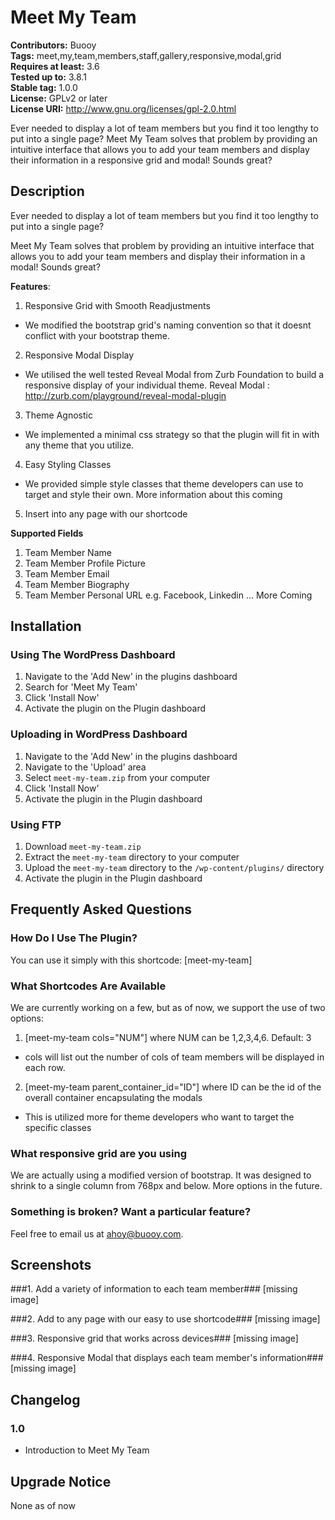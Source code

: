 # Meet My Team #
**Contributors:** Buooy  
**Tags:** meet,my,team,members,staff,gallery,responsive,modal,grid  
**Requires at least:** 3.6  
**Tested up to:** 3.8.1  
**Stable tag:** 1.0.0  
**License:** GPLv2 or later  
**License URI:** http://www.gnu.org/licenses/gpl-2.0.html  

Ever needed to display a lot of team members but you find it too lengthy to put into a single page? Meet My Team solves that problem by providing an intuitive interface that allows you to add your team members and display their information in a responsive grid and modal! Sounds great?

## Description ##
Ever needed to display a lot of team members but you find it too lengthy to put into a single page? 

Meet My Team solves that problem by providing an intuitive interface that allows you to add your team members and display their information in a modal! Sounds great?

**Features**:
1. Responsive Grid with Smooth Readjustments
- We modified the bootstrap grid's naming convention so that it doesnt conflict with your bootstrap theme.

2. Responsive Modal Display
- We utilised the well tested Reveal Modal from Zurb Foundation to build a responsive display of your individual theme.
Reveal Modal : http://zurb.com/playground/reveal-modal-plugin

3. Theme Agnostic
- We implemented a minimal css strategy so that the plugin will fit in with any theme that you utilize.

4. Easy Styling Classes
- We provided simple style classes that theme developers can use to target and style their own. More information about this coming

5. Insert into any page with our shortcode

**Supported Fields**
1. Team Member Name
2. Team Member Profile Picture
3. Team Member Email
4. Team Member Biography
5. Team Member Personal URL e.g. Facebook, Linkedin
... More Coming

## Installation ##

### Using The WordPress Dashboard ###

1. Navigate to the 'Add New' in the plugins dashboard
2. Search for 'Meet My Team'
3. Click 'Install Now'
4. Activate the plugin on the Plugin dashboard

### Uploading in WordPress Dashboard ###

1. Navigate to the 'Add New' in the plugins dashboard
2. Navigate to the 'Upload' area
3. Select `meet-my-team.zip` from your computer
4. Click 'Install Now'
5. Activate the plugin in the Plugin dashboard

### Using FTP ###

1. Download `meet-my-team.zip`
2. Extract the `meet-my-team` directory to your computer
3. Upload the `meet-my-team` directory to the `/wp-content/plugins/` directory
4. Activate the plugin in the Plugin dashboard


## Frequently Asked Questions ##

### How Do I Use The Plugin? ###

You can use it simply with this shortcode: [meet-my-team]

### What Shortcodes Are Available ###

We are currently working on a few, but as of now, we support the use of two options:

1. [meet-my-team cols="NUM"] where NUM can be 1,2,3,4,6. Default: 3
- cols will list out the number of cols of team members will be displayed in each row.

2. [meet-my-team parent_container_id="ID"] where ID can be the id of the overall container encapsulating the modals
- This is utilized more for theme developers who want to target the specific classes

### What responsive grid are you using ###

We are actually using a modified version of bootstrap. It was designed to shrink to a single column from 768px and below. More options in the future.

### Something is broken? Want a particular feature? ###

Feel free to email us at ahoy@buooy.com.


## Screenshots ##

###1. Add a variety of information to each team member###
[missing image]

###2. Add to any page with our easy to use shortcode###
[missing image]

###3. Responsive grid that works across devices###
[missing image]

###4. Responsive Modal that displays each team member's information###
[missing image]


## Changelog ##

### 1.0 ###
* Introduction to Meet My Team

## Upgrade Notice ##

None as of now